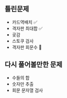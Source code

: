 ## 틀린문제
- 카드역배치 ✅
- 격자판 최대합 ✅
- 곶감
- 스토쿠 검사
- 격자판 회문수 🌟

## 다시 풀어볼만한 문제
- 수들의 합
- 숫자만 추출
- 회문 문자열 검사
